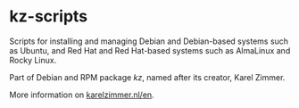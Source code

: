 <!--
###############################################################################
# SPDX-FileComment: Readme for repository kz-scripts
#
# SPDX-FileCopyrightText: Karel Zimmer <info@karelzimmer.nl>
# SPDX-License-Identifier: CC0-1.0
###############################################################################
-->

# kz-scripts

Scripts for installing and managing Debian and Debian-based systems such as
Ubuntu, and Red Hat and Red Hat-based systems such as AlmaLinux and Rocky Linux.

Part of Debian and RPM package *kz*, named after its creator, Karel Zimmer.

More information on [karelzimmer.nl/en](https://karelzimmer.nl/en).
